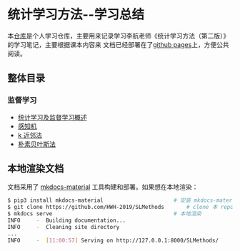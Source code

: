 # 统计学习方法--学习总结

本[仓库](https://github.com/HWH-2019/SLMethods)是个人学习仓库，主要用来记录学习李航老师《统计学习方法（第二版）》的学习笔记，主要根据课本内容来
文档已经部署在了[github pages](https://hwh-2019.github.io/SLMethods/)上，方便公共阅读。

## 整体目录
### 监督学习
- [统计学习及监督学习概述](part01)
- [感知机](part02)
- [k 近邻法](part03)
- [朴素贝叶斯法](part04)
## 本地渲染文档

文档采用了 [mkdocs-material](https://squidfunk.github.io/mkdocs-material/) 工具构建和部署。如果想在本地渲染：

```bash
$ pip3 install mkdocs-material                      # 安装 mkdocs-material
$ git clone https://github.com/HWH-2019/SLMethods       # clone 本 repo
$ mkdocs serve                                      # 本地渲染
INFO     -  Building documentation...
INFO     -  Cleaning site directory
...
INFO     -  [11:00:57] Serving on http://127.0.0.1:8000/SLMethods/
```
